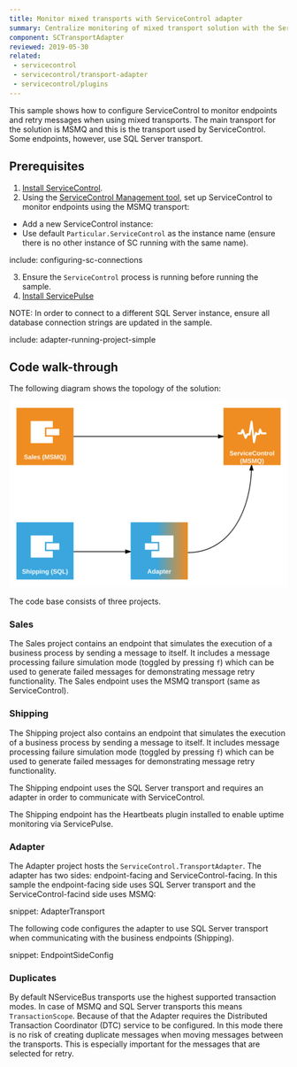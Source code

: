 ```yaml
---
title: Monitor mixed transports with ServiceControl adapter
summary: Centralize monitoring of mixed transport solution with the ServiceControl adapter
component: SCTransportAdapter
reviewed: 2019-05-30
related:
 - servicecontrol
 - servicecontrol/transport-adapter
 - servicecontrol/plugins
---
```



This sample shows how to configure ServiceControl to monitor endpoints and retry messages when using mixed transports. The main transport for the solution is MSMQ and this is the transport used by ServiceControl. Some endpoints, however, use SQL Server transport.


## Prerequisites

 1. [Install ServiceControl](/servicecontrol/installation.md). 
 2. Using the [ServiceControl Management tool](/servicecontrol/license.md#servicecontrol-management-tool), set up ServiceControl to monitor endpoints using the MSMQ transport:
	 
   * Add a new ServiceControl instance:
   * Use default `Particular.ServiceControl` as the instance name (ensure there is no other instance of SC running with the same name).

include: configuring-sc-connections
 
 3. Ensure the `ServiceControl` process is running before running the sample.
 4. [Install ServicePulse](/servicepulse/installation.md)

NOTE: In order to connect to a different SQL Server instance, ensure all database connection strings are updated in the sample.

include: adapter-running-project-simple


## Code walk-through 

The following diagram shows the topology of the solution:

![Topology diagram](diagram.svg)

The code base consists of three projects.


### Sales

The Sales project contains an endpoint that simulates the execution of a business process by sending a message to itself. It includes a message processing failure simulation mode (toggled by pressing `f`) which can be used to generate failed messages for demonstrating message retry functionality. The Sales endpoint uses the MSMQ transport (same as ServiceControl).


### Shipping

The Shipping project also contains an endpoint that simulates the execution of a business process by sending a message to itself. It includes message processing failure simulation mode (toggled by pressing `f`) which can be used to generate failed messages for demonstrating message retry functionality.

The Shipping endpoint uses the SQL Server transport and requires an adapter in order to communicate with ServiceControl.

The Shipping endpoint has the Heartbeats plugin installed to enable uptime monitoring via ServicePulse.


### Adapter

The Adapter project hosts the `ServiceControl.TransportAdapter`. The adapter has two sides: endpoint-facing and ServiceControl-facing. In this sample the endpoint-facing side uses SQL Server transport and the ServiceControl-facind side uses MSMQ:

snippet: AdapterTransport

The following code configures the adapter to use SQL Server transport when communicating with the business endpoints (Shipping).

snippet: EndpointSideConfig


### Duplicates

By default NServiceBus transports use the highest supported transaction modes. In case of MSMQ and SQL Server transports this means `TransactionScope`. Because of that the Adapter requires the Distributed Transaction Coordinator (DTC) service to be configured. In this mode there is no risk of creating duplicate messages when moving messages between the transports. This is especially important for the messages that are selected for retry.
